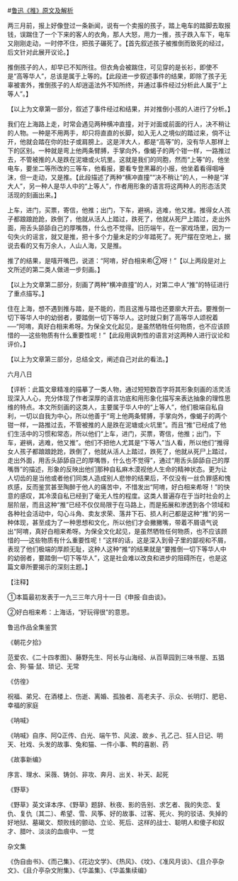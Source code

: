 #[鲁迅《推》原文及解析](https://www.vrrw.net/wx/8105.html)

两三月前，报上好像登过一条新闻，说有一个卖报的孩子，踏上电车的踏脚去取报钱，误踹住了一个下来的客人的衣角，那人大怒，用力一推，孩子跌入车下，电车又刚刚走动，一时停不住，把孩子碾死了。【首先叙述孩子被推倒而致死的经过，后文针对此展开议论。】

推倒孩子的人，却早已不知所往。但衣角会被踹住，可见穿的是长衫，即使不是“高等华人”，总该是属于上等的。【此段进一步叙述事件的结果，即除了孩子无辜被害外，推倒孩子的人却逍遥法外不知所终，并通过事件经过分析此人属于“上等人”。】

【以上为文章第一部分，叙述了事件经过和结果，并对推倒小孩的人进行了分析。】



我们在上海路上走，时常会遇见两种横冲直撞，对于对面或前面的行人，决不稍让的人物。一种是不用两手，却只将直直的长脚，如入无人之境似的踏过来，倘不让开，他就会踏在你的肚子或肩膀上。这是洋大人，都是“高等”的，没有华人那样上下的区别。一种就是弯上他两条臂膊，手掌向外，像蝎子的两个钳一样，一路推过去，不管被推的人是跌在泥塘或火坑里。这就是我们的同胞，然而“上等”的，他坐电车，要坐二等所改的三等车，他看报，要看专登黑幕的小报，他坐着看得咽唾沫，但一走动，又是推。【此段描述了两种“横冲直撞”“决不稍让”的人，一种是“洋大人”，另一种人是华人中的“上等人”，作者用形象的语言将这两种人的形态活灵活现的刻画出来。】

上车，进门，买票，寄信，他推；出门，下车，避祸，逃难，他又推。推得女人孩子都踉踉跄跄，跌倒了，他就从活人上踏过，跌死了，他就从死尸上踏过，走出外面，用舌头舔舔自己的厚嘴唇，什么也不觉得。旧历端午，在一家戏场里，因为一句失火的谣言，就又是推，把十多个力量未足的少年踏死了。死尸摆在空地上，据说去看的又有万余人，人山人海，又是推。

推了的结果，是嘻开嘴巴，说道：“阿唷，好白相来希②呀！”【以上两段是对上文所述的第二类人做进一步刻画。】

【以上为文章第二部分，刻画了两种“横冲直撞”的人，对第二中人“推”的特征进行了重点描写。】

住在上海，想不遇到推与踏，是不能的，而且这推与踏也还要廓大开去。要推倒一切下等华人中的幼弱者，要踏倒一切下等华人。这时就只剩了高等华人颂祝着──“阿唷，真好白相来希呀。为保全文化起见，是虽然牺牲任何物质，也不应该顾惜的──这些物质有什么重要性呢！”【此段用讽刺性的语言对这两种人进行议论和评价。】

【以上为文章第三部分，总结全文，阐述自己对此的看法。】

六月八日

【评析：此篇文章精准的描摹了一类人物，通过短短数百字将其形象刻画的活灵活现深入人心，充分体现了作者深厚的语言功底和用形象化描写来表达抽象的理性思维的特点。本文所刻画的这类人，主要属于华人中的“上等人”，他们极端自私自利，一切以自我为中心，所以他善于“弯上他两条臂膊，手掌向外，像蝎子的两个钳一样，一路推过去，不管被推的人是跌在泥塘或火坑里”。而且“推”已经成了他们生活中的习惯和常态，所以他们“上车，进门，买票，寄信，他推；出门，下车，避祸，逃难，他又推”。他们不把他人尤其是“下等人”当人看，所以他们“推得女人孩子都踉踉跄跄，跌倒了，他就从活人上踏过，跌死了，他就从死尸上踏过，走出外面，用舌头舔舔自己的厚嘴唇，什么也不觉得”，通过“用舌头舔舔自己的厚嘴唇”的描述，形象的反映出他们那种自私麻木漠视他人生命的精神状态。更为让人切齿的是当他或者他们同类人造成别人悲惨的结果后，不仅没有一丝负罪感和愧疚感，反而鉴赏甚至陶醉于他人的痛苦中，不惜发出“阿唷，好白相来希呀！”的快意的感叹，其冷漠自私已经到了毫无人性的程度。这类人普遍存在于当时社会的上层阶层，而且这种“推”已经不仅仅局限于在马路上，而是拓展和渗透到各个领域和各种社会活动中，勾心斗角、卖友求荣、落井下石、损人利己都是这种“推”的另一种体现，甚至成为了一种思想和文化，所以他们才会撇撇嘴，带着不屑语气说出“阿唷，真好白相来希呀。为保全文化起见，是虽然牺牲任何物质，也不应该顾惜的──这些物质有什么重要性呢！”这样的话，这是深入到骨子里的鄙视和不屑，表现了他们极端的厚颜无耻，这种人这种“推”的结果就是“要推倒一切下等华人中的幼弱者，要踏倒一切下等华人”，这是社会难以改良和进步的阻碍所在，也是这篇文章所要揭示的深刻主题。】



【注释】

①本篇最初发表于一九三三年六月十一日《申报·自由谈》。



②好白相来希：上海话，“好玩得很”的意思。

鲁迅作品全集鉴赏

《朝花夕拾》

范爱农、《二十四孝图》、藤野先生、阿长与山海经、从百草园到三味书屋、五猖会、狗·猫·鼠、琐记、无常

《仿徨》

祝福、弟兄、在酒楼上、伤逝、离婚、孤独者、高老夫子、示众、长明灯、肥皂、幸福的家庭

《呐喊》

《呐喊》自序、阿Q正传、白光、端午节、风波、故乡、孔乙己、狂人日记、明天、社戏、头发的故事、兔和猫、一件小事、鸭的喜剧、药

《故事新编》

序言、理水、采薇、铸剑、非攻、奔月、出关、补天、起死

《野草》

《野草》英文译本序、《野草》题辞、秋夜、影的告别、求乞者、我的失恋、复仇、复仇〔其二〕、希望、雪、风筝、好的故事、过客、死火、狗的驳诘、失掉的好地狱、墓碣文、颓败线的颤动、立论、死后、这样的战士、聪明人和傻子和奴才、腊叶、淡淡的血痕中、一觉

杂文集

《伪自由书》、《而己集》、《花边文学》、《热风》、《坟》、《准风月谈》、《且介亭杂文》、《且介亭杂文附集》、《华盖集》、《华盖集续编》

